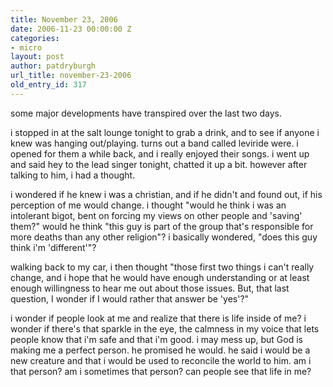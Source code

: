 ```yaml
---
title: November 23, 2006
date: 2006-11-23 00:00:00 Z
categories:
- micro
layout: post
author: patdryburgh
url_title: november-23-2006
old_entry_id: 317
---
```


some major developments have transpired over the last two days. 

i stopped in at the salt lounge tonight to grab a drink, and to see if anyone i knew was hanging out/playing.  turns out a band called leviride were.  i opened for them a while back, and i really enjoyed their songs.  i went up and said hey to the lead singer tonight, chatted it up a bit.  however after talking to him, i had a thought. 

i wondered if he knew i was a christian, and if he didn't and found out, if his perception of me would change.  i thought "would he think i was an intolerant bigot, bent on forcing my views on other people and 'saving' them?" would he think "this guy is part of the group that's responsible for more deaths than any other religion"?  i basically wondered, "does this guy think i'm 'different'"?  

walking back to my car, i then thought "those first two things i can't really change, and i hope that he would have enough understanding or at least enough willingness to hear me out about those issues.  But, that last question, I wonder if I would rather that answer be 'yes'?"

i wonder if people look at me and realize that there is life inside of me?  i wonder if there's that sparkle in the eye, the calmness in my voice that lets people know that i'm safe and that i'm good.  i may mess up, but God is making me a perfect person.  he promised he would.  he said i would be a new creature and that i would be used to reconcile the world to him.  am i that person?  am i sometimes that person?  can people see that life in me?